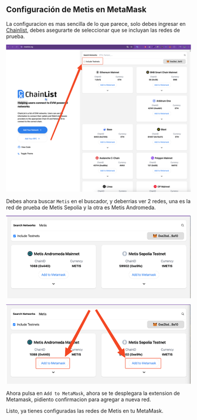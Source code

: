 ## Configuración de Metis en MetaMask

La configuracion es mas sencilla de lo que parece, solo debes ingresar en [Chainlist](https://chainlist.org/), debes 
asegurarte de seleccionar que se incluyan las redes de prueba.

![Chainlist](assets/chain-list.png)

Debes ahora buscar `Metis` en el buscador, y deberrias ver 2 redes, una es la red de prueba de Metis Sepolia y la 
otra es Metis Andromeda.

![Metis Sepolia](assets/chain-list-metis.png)

![Add to MetaMask](assets/chain-list-add-network.png)

Ahora pulsa en `Add to MetaMask`, ahora se te desplegara la extension de Metamask, pidiento confirmacion para 
agregar a nueva red.

Listo, ya tienes configuradas las redes de Metis en tu MetaMask.
